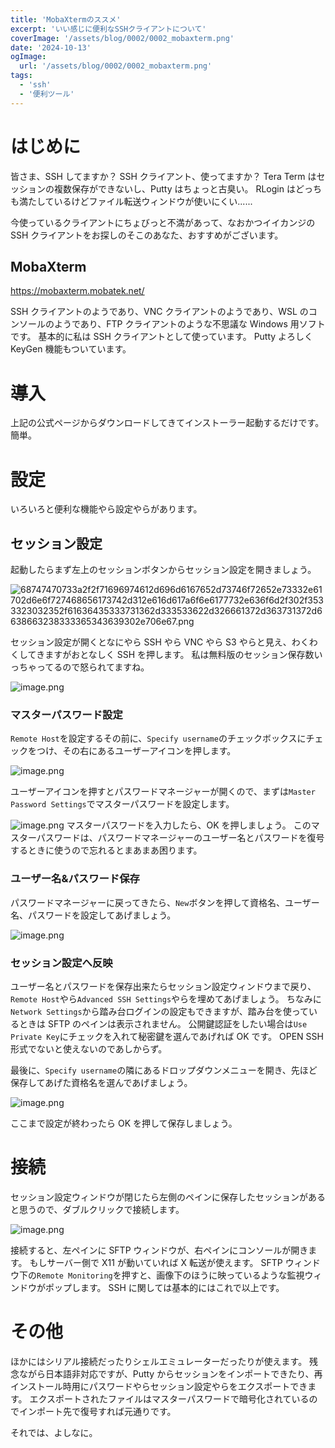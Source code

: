 ```yaml
---
title: 'MobaXtermのススメ'
excerpt: 'いい感じに便利なSSHクライアントについて'
coverImage: '/assets/blog/0002/0002_mobaxterm.png'
date: '2024-10-13'
ogImage:
  url: '/assets/blog/0002/0002_mobaxterm.png'
tags:
  - 'ssh'
  - '便利ツール'
---
```


# はじめに

皆さま、SSH してますか？
SSH クライアント、使ってますか？
Tera Term はセッションの複数保存ができないし、Putty はちょっと古臭い。
RLogin はどっちも満たしているけどファイル転送ウィンドウが使いにくい......

今使っているクライアントにちょびっと不満があって、なおかつイイカンジの SSH クライアントをお探しのそこのあなた、おすすめがございます。

## MobaXterm

https://mobaxterm.mobatek.net/

SSH クライアントのようであり、VNC クライアントのようであり、WSL のコンソールのようであり、FTP クライアントのような不思議な Windows 用ソフトです。
基本的に私は SSH クライアントとして使っています。
Putty よろしく KeyGen 機能もついています。

# 導入

上記の公式ページからダウンロードしてきてインストーラー起動するだけです。
簡単。

# 設定

いろいろと便利な機能やら設定やらがあります。

## セッション設定

起動したらまず左上のセッションボタンからセッション設定を開きましょう。

![68747470733a2f2f71696974612d696d6167652d73746f72652e73332e61702d6e6f727468656173742d312e616d617a6f6e6177732e636f6d2f302f3533323032352f61636435333731362d333533622d326661372d363731372d6638663238333365343639302e706e67.png](https://qiita-image-store.s3.ap-northeast-1.amazonaws.com/0/532025/6b2c4254-24ca-5875-2612-e851c0d121c7.png)

セッション設定が開くとなにやら SSH やら VNC やら S3 やらと見え、わくわくしてきますがおとなしく SSH を押します。
私は無料版のセッション保存数いっちゃってるので怒られてますね。

![image.png](https://qiita-image-store.s3.ap-northeast-1.amazonaws.com/0/532025/52d8cd98-4503-9e46-0a8e-b14a02df20eb.png)

### マスターパスワード設定

`Remote Host`を設定するその前に、`Specify username`のチェックボックスにチェックをつけ、その右にあるユーザーアイコンを押します。

![image.png](https://qiita-image-store.s3.ap-northeast-1.amazonaws.com/0/532025/675da6b3-24fc-d951-cb7b-6e86d348c075.png)

ユーザーアイコンを押すとパスワードマネージャーが開くので、まずは`Master Password Settings`でマスターパスワードを設定します。

![image.png](https://qiita-image-store.s3.ap-northeast-1.amazonaws.com/0/532025/4d2be7c2-d7ec-fb83-ebda-d64c223a229b.png)
マスターパスワードを入力したら、OK を押しましょう。
このマスターパスワードは、パスワードマネージャーのユーザー名とパスワードを復号するときに使うので忘れるとまあまあ困ります。

### ユーザー名&パスワード保存

パスワードマネージャーに戻ってきたら、`New`ボタンを押して資格名、ユーザー名、パスワードを設定してあげましょう。

![image.png](https://qiita-image-store.s3.ap-northeast-1.amazonaws.com/0/532025/8ad0c16a-9adc-3e64-975e-6237dd7f5747.png)

### セッション設定へ反映

ユーザー名とパスワードを保存出来たらセッション設定ウィンドウまで戻り、`Remote Host`やら`Advanced SSH Settings`やらを埋めてあげましょう。
ちなみに`Network Settings`から踏み台ログインの設定もできますが、踏み台を使っているときは SFTP のペインは表示されません。
公開鍵認証をしたい場合は`Use Private Key`にチェックを入れて秘密鍵を選んであげれば OK です。
OPEN SSH 形式でないと使えないのであしからず。

最後に、`Specify username`の隣にあるドロップダウンメニューを開き、先ほど保存してあげた資格名を選んであげましょう。

![image.png](https://qiita-image-store.s3.ap-northeast-1.amazonaws.com/0/532025/c2e3a558-37c1-966f-94a5-0ec29fb18337.png)

ここまで設定が終わったら OK を押して保存しましょう。

# 接続

セッション設定ウィンドウが閉じたら左側のペインに保存したセッションがあると思うので、ダブルクリックで接続します。

![image.png](https://qiita-image-store.s3.ap-northeast-1.amazonaws.com/0/532025/aa8ab623-795e-3fe6-77d0-65656c04a032.png)

接続すると、左ペインに SFTP ウィンドウが、右ペインにコンソールが開きます。
もしサーバー側で X11 が動いていれば X 転送が使えます。
SFTP ウィンドウ下の`Remote Monitoring`を押すと、画像下のほうに映っているような監視ウィンドウがポップします。
SSH に関しては基本的にはこれで以上です。

# その他

ほかにはシリアル接続だったりシェルエミュレーターだったりが使えます。
残念ながら日本語非対応ですが、Putty からセッションをインポートできたり、再インストール時用にパスワードやらセッション設定やらをエクスポートできます。
エクスポートされたファイルはマスターパスワードで暗号化されているのでインポート先で復号すれば元通りです。

それでは、よしなに。
